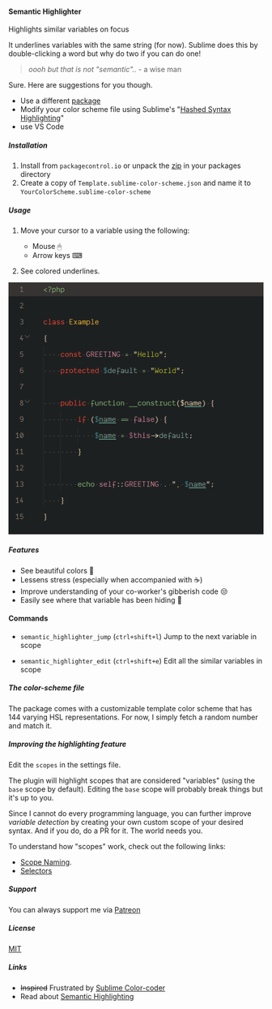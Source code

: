 #### Semantic Highlighter

Highlights similar variables on focus

It underlines variables with the same string (for now).
Sublime does this by double-clicking a word but why do two if you can do one!

> *oooh but that is not "semantic"..* - a wise man

Sure. Here are suggestions for you though.

- Use a different [package](https://github.com/vprimachenko/Sublime-Colorcoder)
- Modify your color scheme file using Sublime's "[Hashed Syntax Highlighting](https://www.sublimetext.com/docs/3/color_schemes.html#hashed_syntax_highlighting)"
- use VS Code

##### Installation

1. Install from `packagecontrol.io` or unpack the [zip](https://github.com/kapitanluffy/sublime-semantic-highlighter/archive/master.zip) in your packages directory
2. Create a copy of `Template.sublime-color-scheme.json` and name it to  `YourColorScheme.sublime-color-scheme`

##### Usage

1. Move your cursor to a variable using the following:

    - Mouse 🖱
    - Arrow keys ⌨

2. See colored underlines.

![Preview](preview.gif)

##### Features

- See beautiful colors 🌈
- Lessens stress (especially when accompanied with ☕)
- Improve understanding of your co-worker's gibberish code 😒
- Easily see where that variable has been hiding 👀

#### Commands

- `semantic_highlighter_jump` (`ctrl+shift+l`)
Jump to the next variable in scope

- `semantic_highlighter_edit` (`ctrl+shift+e`)
Edit all the similar variables in scope

##### The color-scheme file

The package comes with a customizable template color scheme that has 144 varying HSL representations. For now, I simply fetch a random number and match it.

##### Improving the highlighting feature

Edit the `scopes` in the settings file.

The plugin will highlight scopes that are considered "variables" (using the `base` scope by default). Editing the `base` scope will probably break things but it's up to you.

Since I cannot do every programming language, you can further improve *variable detection* by creating your own custom scope of your desired syntax.
And if you do, do a PR for it. The world needs you.

To understand how "scopes" work, check out the following links:

- [Scope Naming](https://www.sublimetext.com/docs/3/scope_naming.html).
- [Selectors](https://www.sublimetext.com/docs/3/selectors.html)

##### Support

You can always support me via [Patreon](https://www.patreon.com/kapitanluffy)

##### License

[MIT](LICENSE)

##### Links
- ~~Inspired~~ Frustrated by [Sublime Color-coder](https://github.com/vprimachenko/Sublime-Colorcoder)
- Read about [Semantic Highlighting](https://zwabel.wordpress.com/2009/01/08/c-ide-evolution-from-syntax-highlighting-to-semantic-highlighting/)
